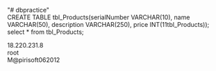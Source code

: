 "# dbpractice"  
CREATE TABLE tbl_Products(serialNumber VARCHAR(10), name VARCHAR(50), description VARCHAR(250), price INT(11tbl_Products));  
select * from tbl_Products;


18.220.231.8  
root  
M@pirisoft062012   
